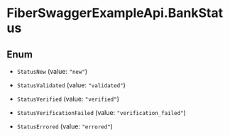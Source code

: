 # FiberSwaggerExampleApi.BankStatus

## Enum


* `StatusNew` (value: `"new"`)

* `StatusValidated` (value: `"validated"`)

* `StatusVerified` (value: `"verified"`)

* `StatusVerificationFailed` (value: `"verification_failed"`)

* `StatusErrored` (value: `"errored"`)


